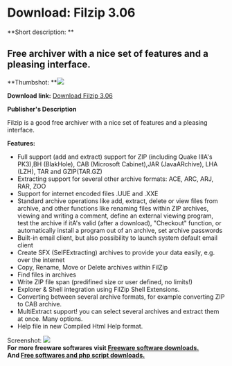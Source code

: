 # Download: Filzip 3.06

**Short description: **

## Free archiver with a nice set of features and a pleasing interface.

  
**Thumbshot: **![](http://www.freewarefiles.com/screenshot/filzip_md.gif)   
  
**Download link:** [Download Filzip 3.06](http://freesoftwares.boysofts.com/Filzip_program_14532.html)  
  

**Publisher's Description**  
  

Filzip is a good free archiver with a nice set of features and a pleasing
interface.

**Features:**

  * Full support (add and extract) support for ZIP (including Quake IIIA's PK3),BH (BlakHole), CAB (Microsoft Cabinet),JAR (JavaARchive), LHA (LZH), TAR and GZIP(TAR.GZ) 
  * Extracting support for several other archive formats: ACE, ARC, ARJ, RAR, ZOO 
  * Support for internet encoded files .UUE and .XXE 
  * Standard archive operations like add, extract, delete or view files from archive, and other functions like renaming files within ZIP archives, viewing and writing a comment, define an external viewing program, test the archive if itA's valid (after a download), "Checkout" function, or automatically install a program out of an archive, set archive passwords 
  * Built-in email client, but also possibility to launch system default email client 
  * Create SFX (SelFExtracting) archives to provide your data easily, e.g. over the internet 
  * Copy, Rename, Move or Delete archives within FilZip 
  * Find files in archives 
  * Write ZIP file span (predifined size or user defined, no limits!) 
  * Explorer & Shell integration using FilZip Shell Extensions. 
  * Converting between several archive formats, for example converting ZIP to CAB archive. 
  * MultiExtract support! you can select several archives and extract them at once. Many options. 
  * Help file in new Compiled Html Help format. 

  
  
Screenshot: ![](http://www.freewarefiles.com/screenshot/filzip.gif)  
**For more freeware softwares visit [Freeware software downloads.](http://freesoftwares.boysofts.com/)**   
**And [Free softwares and php script downloads.](http://www.boysofts.com/)**

